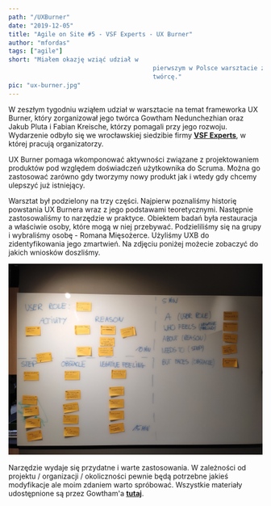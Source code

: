 ```yaml
--- 
path: "/UXBurner"
date: "2019-12-05"
title: "Agile on Site #5 - VSF Experts - UX Burner"
author: "mfordas"
tags: ["agile"]
short: "Miałem okazję wziąć udział w
                                        pierwszym w Polsce warsztacie z frameworka UX Burner ogranizowanym przez jego
                                        twórcę."
pic: "ux-burner.jpg"
---
```



<div>
                            <p >W zeszłym tygodniu wziąłem udział w
                                warsztacie na temat frameworka UX Burner, który zorganizował jego twórca Gowtham
                                Nedunchezhian oraz Jakub Pluta i Fabian Kreische, którzy pomagali przy jego rozwoju.
                                Wydarzenie odbyło się we wrocławskiej siedzibie firmy <a
                                    href="https://www.vsf-experts.de/EN/" taget="_blank"><b>VSF Experts</b></a>, w
                                której pracują
                                organizatorzy.
                            </p>
                            <p >
                                UX Burner pomaga wkomponować aktywności związane z projektowaniem produktów pod względem
                                doświadczeń użytkownika do Scruma. Można go zastosować zarówno gdy tworzymy nowy produkt
                                jak i wtedy gdy chcemy ulepszyć już istniejący.
                            </p>
                            <p >
                                Warsztat był podzielony na trzy części. Najpierw poznaliśmy historię powstania UX
                                Burnera wraz z jego podstawami teoretycznymi. Następnie zastosowaliśmy to narzędzie w
                                praktyce. Obiektem badań była restauracja a właściwie osoby, które mogą w niej
                                przebywać. Podzieliliśmy się na grupy i wybraliśmy osobę - Romana Mięsożerce. Użyliśmy
                                UXB do zidentyfikowania jego zmartwień. Na zdjęciu poniżej możecie zobaczyć do jakich
                                wniosków doszliśmy.
                            </p>
                            <div class="blogPicturesContainer">
                                    <img src="../../../images/agile/ux-burner-2.jpg" alt="Zdjecie"></div>
                            <p >
                                Narzędzie wydaje się przydatne i warte zastosowania. W zależności od projektu /
                                organizacji / okoliczności pewnie będą potrzebne jakieś modyfikacje ale moim zdaniem
                                warto spróbować. Wszystkie materiały udostępnione są przez Gowtham'a <a
                                href="https://medium.com/ux-burner" taget="_blank"><b>tutaj</b></a>.
                            </p>
                        </div>